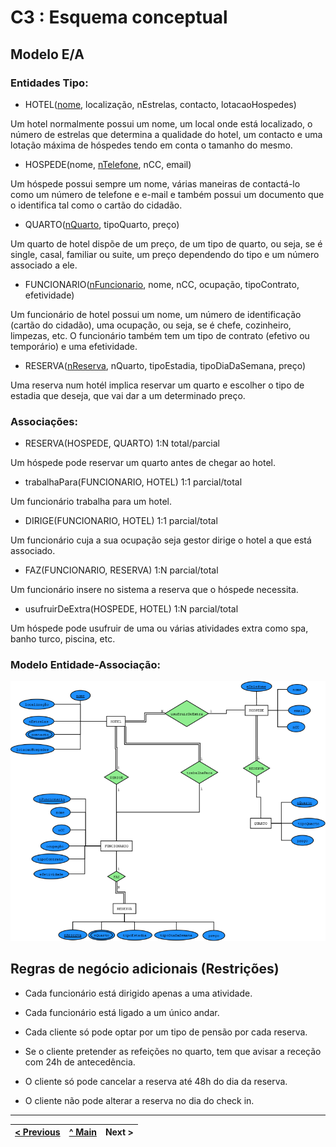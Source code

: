 # C3 : Esquema conceptual

## Modelo E/A

### Entidades Tipo:

- HOTEL(<ins>nome</ins>, localização, nEstrelas, contacto, lotacaoHospedes)

Um hotel normalmente possui um nome, um local onde está localizado, o número de estrelas que determina a qualidade do hotel, um contacto e uma lotação máxima de hóspedes tendo em conta o tamanho do mesmo.

- HOSPEDE(nome, <ins>nTelefone</ins>, nCC, email)

Um hóspede possui sempre um nome, várias maneiras de contactá-lo como um número de telefone e e-mail e também possui um documento que o identifica tal como o cartão do cidadão.

- QUARTO(<ins>nQuarto</ins>, tipoQuarto, preço)

Um quarto de hotel dispõe de um preço, de um tipo de quarto, ou seja, se é single, casal, familiar ou suite, um preço dependendo do tipo e um número associado a ele.

- FUNCIONARIO(<ins>nFuncionario</ins>, nome, nCC, ocupação, tipoContrato, efetividade)

Um funcionário de hotel possui um nome, um número de identificação (cartão do cidadão), uma ocupação, ou seja, se é chefe, cozinheiro, limpezas, etc. O funcionário também tem um tipo de contrato (efetivo ou temporário) e uma efetividade.

- RESERVA(<ins>nReserva</ins>, nQuarto, tipoEstadia, tipoDiaDaSemana, preço)

Uma reserva num hotél implica reservar um quarto e escolher o tipo de estadia que deseja, que vai dar a um determinado preço.

### Associações:

- RESERVA(HOSPEDE, QUARTO) 1:N total/parcial

Um hóspede pode reservar um quarto antes de chegar ao hotel.

- trabalhaPara(FUNCIONARIO, HOTEL) 1:1 parcial/total

Um funcionário trabalha para um hotel. 

- DIRIGE(FUNCIONARIO, HOTEL) 1:1 parcial/total

Um funcionário cuja a sua ocupação seja gestor dirige o hotel a que está associado.

- FAZ(FUNCIONARIO, RESERVA) 1:N parcial/total

Um funcionário insere no sistema a reserva que o hóspede necessita.

- usufruirDeExtra(HOSPEDE, HOTEL) 1:N parcial/total

Um hóspede pode usufruir de uma ou várias atividades extra como spa, banho turco, piscina, etc.

### Modelo Entidade-Associação:

  
![An alternative description](images/modelo_ea_hotel.png)   



## Regras de negócio adicionais (Restrições)

- Cada funcionário está dirigido apenas a uma atividade.

- Cada funcionário está ligado a um único andar.

- Cada cliente só pode optar por um tipo de pensão por cada reserva.

- Se o cliente pretender as refeições no quarto, tem que avisar a receção com 24h de antecedência.

- O cliente só pode cancelar a reserva até 48h do dia da reserva.

- O cliente não pode alterar a reserva no dia do check in.


---
[< Previous](rei02.md) | [^ Main](https://github.com/SIBD02/TrabalhoFinal/) | Next >
:--- | :---: | ---: 
